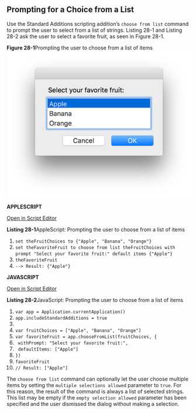 ## Prompting for a Choice from a List

Use the Standard Additions scripting addition’s `choose from list` command to prompt the user to select from a list of strings. Listing 28-1 and Listing 28-2 ask the user to select a favorite fruit, as seen in Figure 28-1.

**Figure 28-1**Prompting the user to choose from a list of items
![image: ../Art/choosefromlist_2x.png](Art/choosefromlist_2x.png)

**APPLESCRIPT**

[Open in Script Editor](applescript://com.apple.scripteditor?action=new&script=set%20theFruitChoices%20to%20%7B%22Apple%22%2C%20%22Banana%22%2C%20%22Orange%22%7D%0Aset%20theFavoriteFruit%20to%20choose%20from%20list%20theFruitChoices%20with%20prompt%20%22Select%20your%20favorite%20fruit%3A%22%20default%20items%20%7B%22Apple%22%7D%0AtheFavoriteFruit)

**Listing 28-1**AppleScript: Prompting the user to choose from a list of items

1. `set theFruitChoices to {"Apple", "Banana", "Orange"}`
2. `set theFavoriteFruit to choose from list theFruitChoices with prompt "Select your favorite fruit:" default items {"Apple"}`
3. `theFavoriteFruit`
4. `--> Result: {"Apple"}`

**JAVASCRIPT**

[Open in Script Editor](applescript://com.apple.scripteditor?action=new&script=var%20app%20%3D%20Application.currentApplication%28%29%0Aapp.includeStandardAdditions%20%3D%20true%0A%0Avar%20fruitChoices%20%3D%20%5B%22Apple%22%2C%20%22Banana%22%2C%20%22Orange%22%5D%0Avar%20favoriteFruit%20%3D%20app.chooseFromList%28fruitChoices%2C%20%7B%0A%20%20%20%20withPrompt%3A%20%22Select%20your%20favorite%20fruit%3A%22%2C%0A%20%20%20%20defaultItems%3A%20%5B%22Apple%22%5D%0A%7D%29%0AfavoriteFruit)

**Listing 28-2**JavaScript: Prompting the user to choose from a list of items

1. `var app = Application.currentApplication()`
2. `app.includeStandardAdditions = true`
3. ` `
4. `var fruitChoices = ["Apple", "Banana", "Orange"]`
5. `var favoriteFruit = app.chooseFromList(fruitChoices, {`
6. ` withPrompt: "Select your favorite fruit:",`
7. ` defaultItems: ["Apple"]`
8. `})`
9. `favoriteFruit`
10. `// Result: ["Apple"]`

The `choose from list` command can optionally let the user choose multiple items by setting the `multiple selections allowed` parameter to `true`. For this reason, the result of the command is always a list of selected strings. This list may be empty if the `empty selection allowed` parameter has been specified and the user dismissed the dialog without making a selection.
